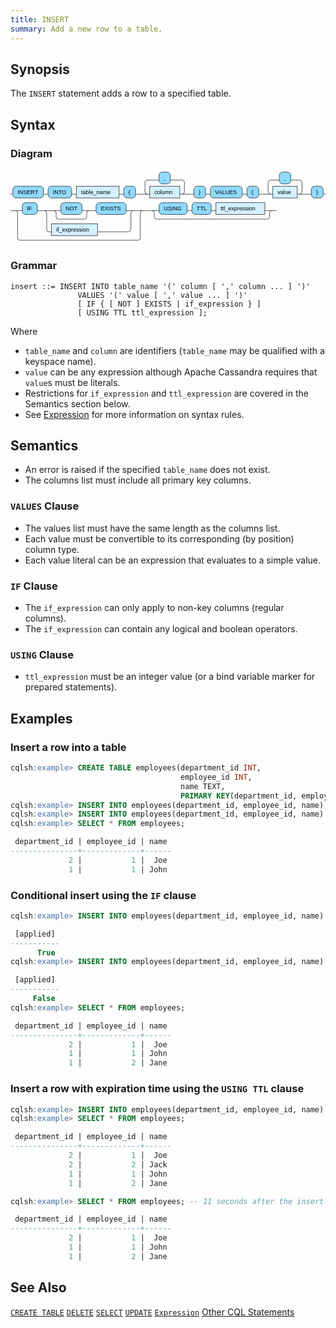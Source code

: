 ```yaml
---
title: INSERT
summary: Add a new row to a table.
---
```


## Synopsis

The `INSERT` statement adds a row to a specified table.

## Syntax
### Diagram
<svg version="1.1" xmlns:xlink="http://www.w3.org/1999/xlink" xmlns="http://www.w3.org/2000/svg" width="670" height="160" viewbox="0 0 670 160"><defs><style type="text/css">.c{fill:none;stroke:#222222;}.j{fill:#000000;font-family:Verdana,Sans-serif;font-size:12px;}.l{fill:#90d9ff;stroke:#222222;}.r{fill:#d3f0ff;stroke:#222222;}</style></defs><path class="c" d="M0 52h5m65 0h10m50 0h10m91 0h10m25 0h30m-5 0q-5 0-5-5v-20q0-5 5-5h25m24 0h25q5 0 5 5v20q0 5-5 5m-5 0h30m25 0h10m68 0h10m25 0h30m-5 0q-5 0-5-5v-20q0-5 5-5h19m24 0h19q5 0 5 5v20q0 5-5 5m-5 0h30m25 0h5m-670 35h25m32 0h50m45 0h20m-80 0q5 0 5 5v8q0 5 5 5h55q5 0 5-5v-8q0-5 5-5m5 0h10m64 0h20m-194 0q5 0 5 5v35q0 5 5 5h5m98 0h66q5 0 5-5v-35q0-5 5-5m5 0h20m-276 0q5 0 5 5v53q0 5 5 5h251q5 0 5-5v-53q0-5 5-5m5 0h30m60 0h10m41 0h10m104 0h20m-260 0q5 0 5 5v8q0 5 5 5h235q5 0 5-5v-8q0-5 5-5m5 0h5"/><rect class="l" x="5" y="35" width="65" height="25" rx="7"/><text class="j" x="15" y="52">INSERT</text><rect class="l" x="80" y="35" width="50" height="25" rx="7"/><text class="j" x="90" y="52">INTO</text><a xlink:href="#table_name"><rect class="r" x="140" y="35" width="91" height="25"/><text class="j" x="150" y="52">table_name</text></a><rect class="l" x="241" y="35" width="25" height="25" rx="7"/><text class="j" x="251" y="52">(</text><rect class="l" x="316" y="5" width="24" height="25" rx="7"/><text class="j" x="326" y="22">,</text><a xlink:href="#column"><rect class="r" x="296" y="35" width="64" height="25"/><text class="j" x="306" y="52">column</text></a><rect class="l" x="390" y="35" width="25" height="25" rx="7"/><text class="j" x="400" y="52">)</text><rect class="l" x="425" y="35" width="68" height="25" rx="7"/><text class="j" x="435" y="52">VALUES</text><rect class="l" x="503" y="35" width="25" height="25" rx="7"/><text class="j" x="513" y="52">(</text><rect class="l" x="572" y="5" width="24" height="25" rx="7"/><text class="j" x="582" y="22">,</text><a xlink:href="#value"><rect class="r" x="558" y="35" width="52" height="25"/><text class="j" x="568" y="52">value</text></a><rect class="l" x="640" y="35" width="25" height="25" rx="7"/><text class="j" x="650" y="52">)</text><rect class="l" x="25" y="70" width="32" height="25" rx="7"/><text class="j" x="35" y="87">IF</text><rect class="l" x="107" y="70" width="45" height="25" rx="7"/><text class="j" x="117" y="87">NOT</text><rect class="l" x="182" y="70" width="64" height="25" rx="7"/><text class="j" x="192" y="87">EXISTS</text><a xlink:href="#if_expression"><rect class="r" x="87" y="115" width="98" height="25"/><text class="j" x="97" y="132">if_expression</text></a><rect class="l" x="316" y="70" width="60" height="25" rx="7"/><text class="j" x="326" y="87">USING</text><rect class="l" x="386" y="70" width="41" height="25" rx="7"/><text class="j" x="396" y="87">TTL</text><a xlink:href="#ttl_expression"><rect class="r" x="437" y="70" width="104" height="25"/><text class="j" x="447" y="87">ttl_expression</text></a></svg>

### Grammar

```
insert ::= INSERT INTO table_name '(' column [ ',' column ... ] ')'
               VALUES '(' value [ ',' value ... ] ')'
               [ IF { [ NOT ] EXISTS | if_expression } ]
               [ USING TTL ttl_expression ];
```

Where

- `table_name` and `column` are identifiers (`table_name` may be qualified with a keyspace name).
- `value` can be any expression although Apache Cassandra requires that `value`s must be literals.
- Restrictions for `if_expression` and `ttl_expression` are covered in the Semantics section below.
- See [Expression](..#expressions) for more information on syntax rules.

## Semantics
 - An error is raised if the specified `table_name` does not exist. 
 - The columns list must include all primary key columns.

### `VALUES` Clause
 - The values list must have the same length as the columns list.
 - Each value must be convertible to its corresponding (by position) column type.
 - Each value literal can be an expression that evaluates to a simple value.

### `IF` Clause
 - The `if_expression` can only apply to non-key columns (regular columns).
 - The `if_expression` can contain any logical and boolean operators.

### `USING` Clause
 - `ttl_expression` must be an integer value (or a bind variable marker for prepared statements).

## Examples

### Insert a row into a table
``` sql
cqlsh:example> CREATE TABLE employees(department_id INT, 
                                      employee_id INT, 
                                      name TEXT, 
                                      PRIMARY KEY(department_id, employee_id));
cqlsh:example> INSERT INTO employees(department_id, employee_id, name) VALUES (1, 1, 'John');
cqlsh:example> INSERT INTO employees(department_id, employee_id, name) VALUES (1, 2, 'Jane');
cqlsh:example> SELECT * FROM employees;

 department_id | employee_id | name
---------------+-------------+------
             2 |           1 |  Joe
             1 |           1 | John
```

### Conditional insert using the `IF` clause

``` sql
cqlsh:example> INSERT INTO employees(department_id, employee_id, name) VALUES (2, 1, 'Joe') IF name = null;

 [applied]
-----------
      True
cqlsh:example> INSERT INTO employees(department_id, employee_id, name) VALUES (2, 1, 'Jack') IF NOT EXISTS;

 [applied]
-----------
     False
cqlsh:example> SELECT * FROM employees;

 department_id | employee_id | name
---------------+-------------+------
             2 |           1 |  Joe
             1 |           1 | John
             1 |           2 | Jane
```

### Insert a row with expiration time using the `USING TTL` clause

``` sql
cqlsh:example> INSERT INTO employees(department_id, employee_id, name) VALUES (2, 2, 'Jack') USING TTL 10;
cqlsh:example> SELECT * FROM employees;

 department_id | employee_id | name
---------------+-------------+------
             2 |           1 |  Joe
             2 |           2 | Jack
             1 |           1 | John
             1 |           2 | Jane

cqlsh:example> SELECT * FROM employees; -- 11 seconds after the insert. 

 department_id | employee_id | name
---------------+-------------+------
             2 |           1 |  Joe
             1 |           1 | John
             1 |           2 | Jane
```

## See Also

[`CREATE TABLE`](../ddl_create_table)
[`DELETE`](../dml_delete)
[`SELECT`](../dml_select)
[`UPDATE`](../dml_update)
[`Expression`](..#expressions)
[Other CQL Statements](..)
